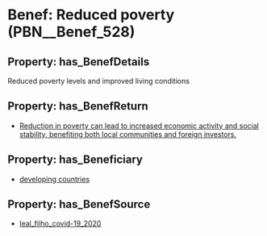 # Benef: __Reduced poverty__ (PBN__Benef_528)

## Property: has_BenefDetails

Reduced poverty levels and improved living conditions

## Property: has_BenefReturn

* [Reduction in poverty can lead to increased economic activity and social stability, benefiting both local communities and foreign investors.](../BenefReturn/PBN__BenefReturn_579)

## Property: has_Beneficiary

* [developing countries](../Stakeholder/PBN__Stakeholder_223)

## Property: has_BenefSource

* [leal_filho_covid-19_2020](../Article/PBN__Article_109)

